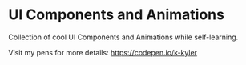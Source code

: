 # UI Components and Animations

Collection of cool UI Components and Animations while self-learning.

Visit my pens for more details: https://codepen.io/k-kyler
